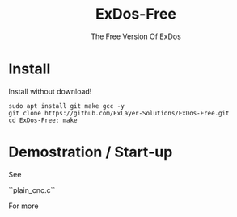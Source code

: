<div align="center">
    <h1>ExDos-Free</h1>
    <p>The Free Version Of ExDos</p>
</div>

# Install
<p>Install without download!</p>

```
sudo apt install git make gcc -y
git clone https://github.com/ExLayer-Solutions/ExDos-Free.git
cd ExDos-Free; make
```

# Demostration / Start-up
<p>See </p>``plain_cnc.c``<p> For more</p>

